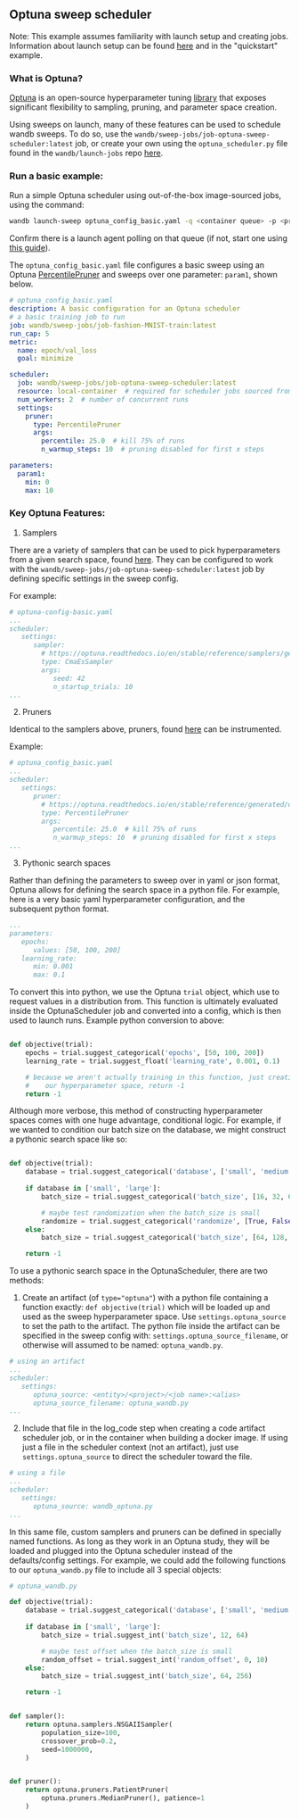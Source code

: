 ## Optuna sweep scheduler

Note: This example assumes familiarity with launch setup and creating jobs. Information about launch setup can be found [here](https://docs.wandb.ai/guides/launch/quickstart) and in the "quickstart" example.

### What is Optuna? 

[Optuna](https://optuna.org/) is an open-source hyperparameter tuning [library](https://optuna.readthedocs.io/en/stable/) that exposes significant flexibility to sampling, pruning, and parameter space creation.  

Using sweeps on launch, many of these features can be used to schedule wandb sweeps. To do so, use the `wandb/sweep-jobs/job-optuna-sweep-scheduler:latest` job, or create your own using the `optuna_scheduler.py` file found in the `wandb/launch-jobs` repo [here](https://github.com/wandb/launch-jobs/jobs/sweep_schedulers/optuna_scheduler.py).


### Run a basic example:

Run a simple Optuna scheduler using out-of-the-box image-sourced jobs, using the command:

```bash
wandb launch-sweep optuna_config_basic.yaml -q <container queue> -p <project> -e <entity>
```

Confirm there is a launch agent polling on that queue (if not, start one using [this guide](https://docs.wandb.ai/guides/launch/run-agent)).

The `optuna_config_basic.yaml` file configures a basic sweep using an Optuna [PercentilePruner](https://optuna.readthedocs.io/en/stable/reference/generated/optuna.pruners.PercentilePruner.html) and sweeps over one parameter: `param1`, shown below.

```yaml
# optuna_config_basic.yaml
description: A basic configuration for an Optuna scheduler
# a basic training job to run
job: wandb/sweep-jobs/job-fashion-MNIST-train:latest
run_cap: 5
metric:
  name: epoch/val_loss
  goal: minimize

scheduler:
  job: wandb/sweep-jobs/job-optuna-sweep-scheduler:latest
  resource: local-container  # required for scheduler jobs sourced from images
  num_workers: 2  # number of concurrent runs
  settings:
    pruner:
      type: PercentilePruner
      args:
        percentile: 25.0  # kill 75% of runs
        n_warmup_steps: 10  # pruning disabled for first x steps

parameters:
  param1:
    min: 0
    max: 10
```



### Key Optuna Features: 

1. Samplers

There are a variety of samplers that can be used to pick hyperparameters from a given search space, found [here](https://optuna.readthedocs.io/en/stable/reference/samplers/index.html). They can be configured to work with the `wandb/sweep-jobs/job-optuna-sweep-scheduler:latest` job by defining specific settings in the sweep config. 

For example: 

```yaml
# optuna-config-basic.yaml
...
scheduler:
   settings:
      sampler:
        # https://optuna.readthedocs.io/en/stable/reference/samplers/generated/optuna.samplers.CmaEsSampler.html
        type: CmaEsSampler
        args:
           seed: 42
           n_startup_trials: 10
...
```

2. Pruners

Identical to the samplers above, pruners, found [here](https://optuna.readthedocs.io/en/stable/reference/pruners.html) can be instrumented. 

Example: 

```yaml
# optuna_config_basic.yaml
...
scheduler:
   settings:
      pruner:
        # https://optuna.readthedocs.io/en/stable/reference/generated/optuna.pruners.PercentilePruner.html
        type: PercentilePruner
        args:
           percentile: 25.0  # kill 75% of runs
           n_warmup_steps: 10  # pruning disabled for first x steps
...
```

3. Pythonic search spaces

Rather than defining the parameters to sweep over in yaml or json format, Optuna allows for defining the search space in a python file. For example, here is a very basic yaml hyperparameter configuration, and the subsequent python format. 

```yaml
...
parameters:
   epochs:
      values: [50, 100, 200]
   learning_rate:
      min: 0.001
      max: 0.1

```

To convert this into python, we use the Optuna `trial` object, which use to request values in a distribution from. This function is ultimately evaluated inside the OptunaScheduler job and converted into a config, which is then used to launch runs. Example python conversion to above: 

```python

def objective(trial):
    epochs = trial.suggest_categorical('epochs', [50, 100, 200])
    learning_rate = trial.suggest_float('learning_rate', 0.001, 0.1)

    # because we aren't actually training in this function, just creating 
    #    our hyperparameter space, return -1
    return -1
```

Although more verbose, this method of constructing hyperparameter spaces comes with one huge advantage, conditional logic. For example, if we wanted to condition our batch size on the database, we might construct a pythonic search space like so: 

```python

def objective(trial):
    database = trial.suggest_categorical('database', ['small', 'medium', 'large'])
    
    if database in ['small', 'large']:
        batch_size = trial.suggest_categorical('batch_size', [16, 32, 64])

        # maybe test randomization when the batch_size is small
        randomize = trial.suggest_categorical('randomize', [True, False])
    else:
        batch_size = trial.suggest_categorical('batch_size', [64, 128, 256])

    return -1
```

To use a pythonic search space in the OptunaScheduler, there are two methods:
1. Create an artifact (of `type="optuna"`) with a python file containing a function exactly: `def objective(trial)` which will be loaded up and used as the sweep hyperparameter space. Use `settings.optuna_source` to set the path to the artifact. The python file inside the artifact can be specified in the sweep config with: `settings.optuna_source_filename`, or otherwise will assumed to be named: `optuna_wandb.py`. 
```yaml
# using an artifact
...
scheduler:
   settings:
      optuna_source: <entity>/<project>/<job name>:<alias>
      optuna_source_filename: optuna_wandb.py
...
```

2. Include that file in the log_code step when creating a code artifact scheduler job, or in the container when building a docker image. If using just a file in the scheduler context (not an artifact), just use `settings.optuna_source` to direct the scheduler toward the file.


```yaml
# using a file
...
scheduler:
   settings:
      optuna_source: wandb_optuna.py
...
```


In this same file, custom samplers and pruners can be defined in specially named functions. As long as they work in an Optuna study, they will be loaded and plugged into the Optuna scheduler instead of the defaults/config settings. For example, we could add the following functions to our `optuna_wandb.py` file to include all 3 special objects:

```python
# optuna_wandb.py

def objective(trial):
    database = trial.suggest_categorical('database', ['small', 'medium', 'large'])
    
    if database in ['small', 'large']:
        batch_size = trial.suggest_int('batch_size', 12, 64)

        # maybe test offset when the batch_size is small
        random_offset = trial.suggest_int('random_offset', 0, 10)
    else:
        batch_size = trial.suggest_int('batch_size', 64, 256)

    return -1


def sampler():
    return optuna.samplers.NSGAIISampler(
        population_size=100,
        crossover_prob=0.2,
        seed=1000000,
    )


def pruner():
    return optuna.pruners.PatientPruner(
        optuna.pruners.MedianPruner(), patience=1
    )
```